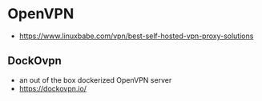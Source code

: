 # OpenVPN

- https://www.linuxbabe.com/vpn/best-self-hosted-vpn-proxy-solutions

## DockOvpn

- an out of the box dockerized OpenVPN server
- https://dockovpn.io/
